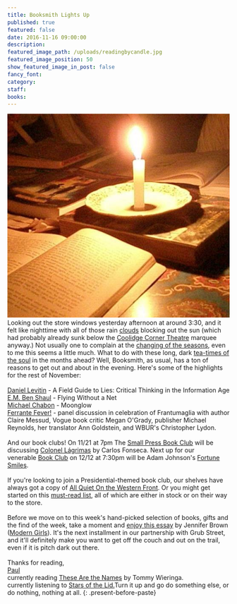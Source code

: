 ```yaml
---
title: Booksmith Lights Up
published: true
featured: false
date: 2016-11-16 09:00:00
description:
featured_image_path: /uploads/readingbycandle.jpg
featured_image_position: 50
show_featured_image_in_post: false
fancy_font:
category:
staff:
books:
---
```



![](/uploads/versions/readingbycandle---x----524-480x---.jpg)Looking out the store windows yesterday afternoon at around 3:30, and it felt like nighttime with all of those rain [clouds](https://cloudappreciationsociety.org/) blocking out the sun (which had probably already sunk below the [Coolidge Corner Theatre](http://www.coolidge.org/films/planet-apes) marquee anyway.) Not usually one to complain at the [changing of the seasons](https://www.youtube.com/watch?v=u1fSSruXPCY), even to me this seems a little much. What to do with these long, dark [tea-times of the soul](https://www.youtube.com/watch?v=cpF8QQpRPO4) in the months ahead? Well, Booksmith, as usual, has a ton of reasons to get out and about in the evening. Here's some of the highlights for the rest of November:
<br>
<br>[Daniel Levitin](https://www.brooklinebooksmith.com/events/2016-11/daniel-levitin---a-field-guide-to-lies-critical-thinking-in-the-information-age/) - A Field Guide to Lies: Critical Thinking in the Information Age
<br>[E.M. Ben Shaul](https://www.brooklinebooksmith.com/events/2016-11/e-m--ben-shaul-flying-without-a-net/) - Flying Without a Net
<br>[Michael Chabon](https://www.eventbrite.com/e/michael-chabon-1128-tickets-28393538839) - Moonglow
<br>[Ferrante Fever!](https://www.brooklinebooksmith.com/events/2016-11/brookline-booksmith-and-wbur-present-a-night-of-ferrante-fever-her-novels--her-letters--her-legend-/) - panel discussion in celebration of Frantumaglia with author Claire Messud, Vogue book critic Megan O'Grady, publisher Michael Reynolds, her translator Ann Goldstein, and WBUR's Christopher Lydon.
<br>
<br>And our book clubs! On 11/21 at 7pm The [Small Press Book Club](https://www.brooklinebooksmith.com/events/2016-11/small-press-book-club/) will be discussing [Colonel Lágrimas](http://www.brooklinebooksmith-shop.com/book/9781632061034) by Carlos Fonseca. Next up for our venerable [Book Club](https://www.brooklinebooksmith.com/events/2016-12/book-club/) on 12/12 at 7:30pm will be Adam Johnson's [Fortune Smiles](http://www.brooklinebooksmith-shop.com/book/9780812987232).
<br>
<br>If you're looking to join a Presidential-themed book club, our shelves have always got a copy of [All Quiet On the Western Front](http://www.brooklinebooksmith-shop.com/book/9780449213940). Or you might get started on this [must-read list](http://www.nytimes.com/2016/11/10/books/6-books-to-help-understand-trumps-win.html?_r=1), all of which are either in stock or on their way to the store.
<br>
<br>Before we move on to this week's hand-picked selection of books, gifts and the find of the week, take a moment and [enjoy this essay](https://www.grubstreet.org/blog/running-away-a-writer-on-the-move/) by Jennifer Brown ([Modern Girls](http://www.brooklinebooksmith-shop.com/book/9780451477125)). It's the next installment in our partnership with Grub Street, and it'll definitely make you want to get off the couch and out on the trail, even if it is pitch dark out there.
<br>
<br>Thanks for reading,
<br>[Paul](http://www.ptpainter.com/)
<br>currently reading [These Are the Names](http://www.brooklinebooksmith-shop.com/book/9781612195650) by Tommy Wieringa.
<br>currently listening to [Stars of the Lid.](https://www.youtube.com/watch?v=jEMjJuHvjtA)Turn it up and go do something else, or do nothing, nothing at all.
{: .present-before-paste}
